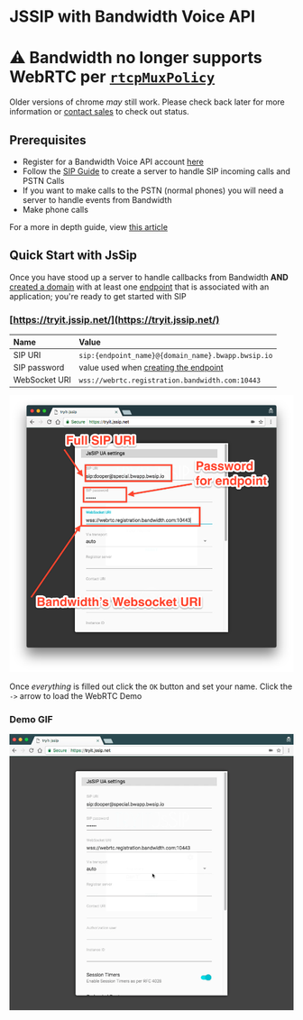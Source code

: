 # JSSIP with Bandwidth Voice API

# ⚠️ Bandwidth no longer supports WebRTC per [`rtcpMuxPolicy`](https://www.chromestatus.com/features/5654810086866944)
Older versions of chrome _may_ still work. Please check back later for more information or [contact sales](mailto:letstalk@bandwidth.com) to check out status.

## Prerequisites

- Register for a Bandwidth Voice API account [here](https://catapult.inetwork.com)
- Follow the [SIP Guide](sip.md) to create a server to handle SIP incoming calls and PSTN Calls
- If you want to make calls to the PSTN (normal phones) you will need a server to handle events from Bandwidth
- Make phone calls

For a more in depth guide, view [this article](sip.md)

## Quick Start with JsSip

Once you have stood up a server to handle callbacks from Bandwidth **AND** [created a domain](http://dev.bandwidth.com/ap-docs/methods/domains/postDomains.html) with at least one [endpoint](http://dev.bandwidth.com/ap-docs/methods/endpoints/postEndpoints.html) that is associated with an application; you're ready to get started with SIP

### [https://tryit.jssip.net/](https://tryit.jssip.net/)

| Name          | Value                                                                                                          |
|:--------------|:---------------------------------------------------------------------------------------------------------------|
| SIP URI       | `sip:{endpoint_name}@{domain_name}.bwapp.bwsip.io`                                                             |
| SIP password  | value used when [creating the endpoint](http://dev.bandwidth.com/ap-docs/methods/endpoints/postEndpoints.html) |
| WebSocket URI | `wss://webrtc.registration.bandwidth.com:10443`                                                                |

![complete setup](images/tryit_filledout.png)

Once *everything* is filled out click the `OK` button and set your name. Click the `->` arrow to load the WebRTC Demo

### Demo GIF

![Demo](images/web_rtc.gif)
